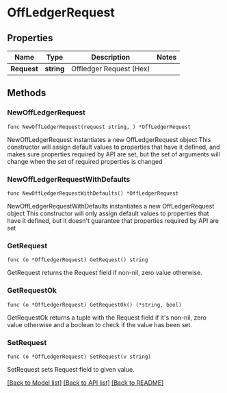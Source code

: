 # OffLedgerRequest

## Properties

Name | Type | Description | Notes
------------ | ------------- | ------------- | -------------
**Request** | **string** | Offledger Request (Hex) | 

## Methods

### NewOffLedgerRequest

`func NewOffLedgerRequest(request string, ) *OffLedgerRequest`

NewOffLedgerRequest instantiates a new OffLedgerRequest object
This constructor will assign default values to properties that have it defined,
and makes sure properties required by API are set, but the set of arguments
will change when the set of required properties is changed

### NewOffLedgerRequestWithDefaults

`func NewOffLedgerRequestWithDefaults() *OffLedgerRequest`

NewOffLedgerRequestWithDefaults instantiates a new OffLedgerRequest object
This constructor will only assign default values to properties that have it defined,
but it doesn't guarantee that properties required by API are set

### GetRequest

`func (o *OffLedgerRequest) GetRequest() string`

GetRequest returns the Request field if non-nil, zero value otherwise.

### GetRequestOk

`func (o *OffLedgerRequest) GetRequestOk() (*string, bool)`

GetRequestOk returns a tuple with the Request field if it's non-nil, zero value otherwise
and a boolean to check if the value has been set.

### SetRequest

`func (o *OffLedgerRequest) SetRequest(v string)`

SetRequest sets Request field to given value.



[[Back to Model list]](../README.md#documentation-for-models) [[Back to API list]](../README.md#documentation-for-api-endpoints) [[Back to README]](../README.md)


